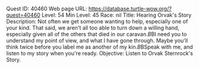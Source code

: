 Quest ID: 40460
Web page URL: https://database.turtle-wow.org/?quest=40460
Level: 54
Min Level: 45
Race: nil
Title: Hearing Orvak's Story
Description: Not often we get someone wanting to help, especially one of your kind. That said, we aren't all too able to turn down a willing hand, especially given all of the others that died in our caravan.$B$BI need you to understand my point of view, and what I have gone through. Maybe you'll think twice before you label me as another of my kin.$B$BSpeak with me, and listen to my story when you're ready.
Objective: Listen to Orvak Sternrock's Story.
